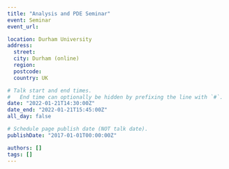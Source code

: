 ```yaml
---
title: "Analysis and PDE Seminar"
event: Seminar
event_url:

location: Durham University
address:
  street:
  city: Durham (online)
  region:
  postcode:
  country: UK

# Talk start and end times.
#   End time can optionally be hidden by prefixing the line with `#`.
date: "2022-01-21T14:30:00Z"
date_end: "2022-01-21T15:45:00Z"
all_day: false

# Schedule page publish date (NOT talk date).
publishDate: "2017-01-01T00:00:00Z"

authors: []
tags: []
---
```


